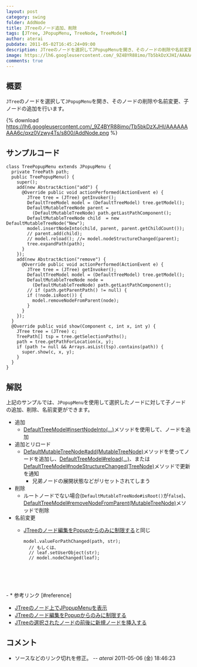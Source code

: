 ```yaml
---
layout: post
category: swing
folder: AddNode
title: JTreeのノード追加、削除
tags: [JTree, JPopupMenu, TreeNode, TreeModel]
author: aterai
pubdate: 2011-05-02T16:45:24+09:00
description: JTreeのノードを選択してJPopupMenuを開き、そのノードの削除や名前変更、子ノードの追加を行います。
image: https://lh6.googleusercontent.com/_9Z4BYR88imo/Tb5bkDzXJHI/AAAAAAAAA6c/qxz0Vzwy4Ts/s800/AddNode.png
comments: true
---
```

## 概要
`JTree`のノードを選択して`JPopupMenu`を開き、そのノードの削除や名前変更、子ノードの追加を行います。

{% download https://lh6.googleusercontent.com/_9Z4BYR88imo/Tb5bkDzXJHI/AAAAAAAAA6c/qxz0Vzwy4Ts/s800/AddNode.png %}

## サンプルコード
<pre class="prettyprint"><code>class TreePopupMenu extends JPopupMenu {
  private TreePath path;
  public TreePopupMenu() {
    super();
    add(new AbstractAction("add") {
      @Override public void actionPerformed(ActionEvent e) {
        JTree tree = (JTree) getInvoker();
        DefaultTreeModel model = (DefaultTreeModel) tree.getModel();
        DefaultMutableTreeNode parent =
          (DefaultMutableTreeNode) path.getLastPathComponent();
        DefaultMutableTreeNode child  = new DefaultMutableTreeNode("New");
        model.insertNodeInto(child, parent, parent.getChildCount());
        // parent.add(child);
        // model.reload(); //= model.nodeStructureChanged(parent);
        tree.expandPath(path);
      }
    });
    add(new AbstractAction("remove") {
      @Override public void actionPerformed(ActionEvent e) {
        JTree tree = (JTree) getInvoker();
        DefaultTreeModel model = (DefaultTreeModel) tree.getModel();
        DefaultMutableTreeNode node =
          (DefaultMutableTreeNode) path.getLastPathComponent();
        // if (path.getParentPath() != null) {
        if (!node.isRoot()) {
          model.removeNodeFromParent(node);
        }
      }
    });
  }
  @Override public void show(Component c, int x, int y) {
    JTree tree = (JTree) c;
    TreePath[] tsp = tree.getSelectionPaths();
    path = tree.getPathForLocation(x, y);
    if (path != null &amp;&amp; Arrays.asList(tsp).contains(path)) {
      super.show(c, x, y);
    }
  }
}
</code></pre>

## 解説
上記のサンプルでは、`JPopupMenu`を使用して選択したノードに対して子ノードの追加、削除、名前変更ができます。

- 追加
    - [DefaultTreeModel#insertNodeInto(...)](https://docs.oracle.com/javase/jp/8/docs/api/javax/swing/tree/DefaultTreeModel.html#insertNodeInto-javax.swing.tree.MutableTreeNode-javax.swing.tree.MutableTreeNode-int-)メソッドを使用して、ノードを追加
- 追加とリロード
    - [DefaultMutableTreeNode#add(MutableTreeNode)](https://docs.oracle.com/javase/jp/8/docs/api/javax/swing/tree/DefaultMutableTreeNode.html#add-javax.swing.tree.MutableTreeNode-)メソッドを使ってノードを追加し、[DefaultTreeModel#reload(...)](https://docs.oracle.com/javase/jp/8/docs/api/javax/swing/tree/DefaultTreeModel.html#reload-javax.swing.tree.TreeNode-)、または[DefaultTreeModel#nodeStructureChanged(TreeNode)](https://docs.oracle.com/javase/jp/8/docs/api/javax/swing/tree/DefaultTreeModel.html#nodeStructureChanged-javax.swing.tree.TreeNode-)メソッドで更新を通知
        - 兄弟ノードの展開状態などがリセットされてしまう
- 削除
    - ルートノードでない場合(`DefaultMutableTreeNode#isRoot()`が`false`)、[DefaultTreeModel#removeNodeFromParent(MutableTreeNode)](https://docs.oracle.com/javase/jp/8/docs/api/javax/swing/tree/DefaultTreeModel.html#removeNodeFromParent-javax.swing.tree.MutableTreeNode-)メソッドで削除
- 名前変更
    - [JTreeのノード編集をPopupからのみに制限する](https://ateraimemo.com/Swing/StartEditingPopupMenu.html)と同じ
        
        <pre class="prettyprint"><code>model.valueForPathChanged(path, str);
        // もしくは、
        // leaf.setUserObject(str);
        // model.nodeChanged(leaf);
</code></pre>
    - * 参考リンク [#reference]
- [JTreeのノード上でJPopupMenuを表示](https://ateraimemo.com/Swing/TreeNodePopupMenu.html)
- [JTreeのノード編集をPopupからのみに制限する](https://ateraimemo.com/Swing/StartEditingPopupMenu.html)
- [JTreeの選択されたノードの前後に新規ノードを挿入する](https://ateraimemo.com/Swing/InsertSiblingNode.html)

<!-- dummy comment line for breaking list -->

## コメント
- ソースなどのリンク切れを修正。 -- *aterai* 2011-05-06 (金) 18:46:23

<!-- dummy comment line for breaking list -->
